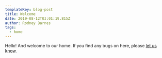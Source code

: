 ```yaml
---
templateKey: blog-post
title: Welcome
date: 2019-08-12T03:01:19.815Z
author: Rodney Barnes
tags:
  - home
---
```

Hello! And welcome to our home. If you find any bugs on here, please [let us know](mailto:tndmohawk@gmail.com).
